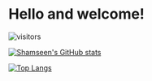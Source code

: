 # Hello and welcome!
![visitors](https://visitor-badge.glitch.me/badge?page_id=shamseen.shamseen)

[![Shamseen's GitHub stats](https://github-readme-stats.vercel.app/api?username=Shamseen&theme=cobalt)](https://github.com/shamseen/github-readme-stats)


[![Top Langs](https://github-readme-stats.vercel.app/api/top-langs/?username=Shamseen&layout=compact)](https://github.com/shamseen/github-readme-stats)
<!--
**shamseen/shamseen** is a ✨ _special_ ✨ repository because its `README.md` (this file) appears on your GitHub profile.

Here are some ideas to get you started:

- 🔭 I’m currently working on ...
- 🌱 I’m currently learning ...
- 👯 I’m looking to collaborate on ...
- 🤔 I’m looking for help with ...
- 💬 Ask me about ...
- 📫 How to reach me: ...
- 😄 Pronouns: ...
- ⚡ Fun fact: ...
-->
